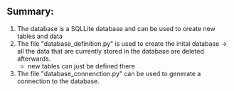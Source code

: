 ## Summary: 
1. The database is a SQLLite database and can be used to create new tables and data 
2. The file "database_definition.py" is used to create the inital database -> all the data that are currently stored in the database are deleted afterwards. 
    - new tables can just be defined there 
3. The file "database_connenction.py" can be used to generate a connection to the database. 